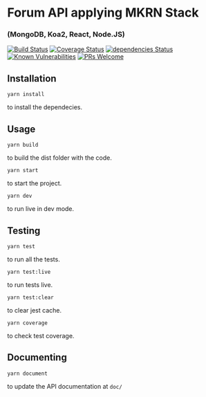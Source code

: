 # Forum API applying MKRN Stack 
### (MongoDB, Koa2, React, Node.JS)

[![Build Status](https://travis-ci.org/dmscn/MKRN.svg?branch=master)](https://travis-ci.org/dmscn/MKRN)
[![Coverage Status](https://coveralls.io/repos/github/rt3norio/forum-api/badge.svg?branch=master&service=github)](https://coveralls.io/github/rt3norio/forum-api?branch=master)
[![dependencies Status](https://david-dm.org/dmscn/MKRN/status.svg)](https://david-dm.org/dmscn/MKRN)
[![Known Vulnerabilities](https://snyk.io/test/github/dmscn/MKRN/badge.svg?targetFile=package.json)](https://snyk.io/test/github/dmscn/MKRN?targetFile=package.json)
[![PRs Welcome](https://img.shields.io/badge/PRs-welcome-brightgreen.svg)]()

## Installation
```
yarn install
```

to install the dependecies.

## Usage

```
yarn build
```
to build the dist folder with the code.

```
yarn start
```
to start the project.

```
yarn dev
```
to run live in dev mode.

## Testing
```
yarn test
```
to run all the tests.

```
yarn test:live
```
to run tests live.

```
yarn test:clear
```
to clear jest cache.

```
yarn coverage
```
to check test coverage.

## Documenting
```
yarn document
```
to update the API documentation at `doc/` 

